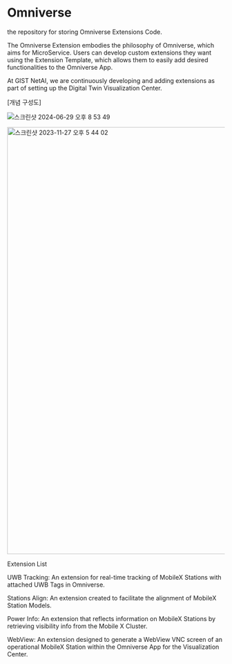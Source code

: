 # Omniverse
the repository for storing Omniverse Extensions Code.


The Omniverse Extension embodies the philosophy of Omniverse, which aims for MicroService.
Users can develop custom extensions they want using the Extension Template, which allows them to easily add desired functionalities to the Omniverse App.

At GIST NetAI, we are continuously developing and adding extensions as part of setting up the Digital Twin Visualization Center.


[개념 구성도]

![스크린샷 2024-06-29 오후 8 53 49](https://github.com/SmartX-Team/Omniverse/assets/30370933/90e7fd6d-c1b7-4071-9762-b54fd91692ce)




<img width="989" alt="스크린샷 2023-11-27 오후 5 44 02" src="https://github.com/ulagbulag/Omniverse/assets/30370933/4078bf36-3de4-4fd3-9011-34807153a2a7">


Extension List

UWB Tracking: An extension for real-time tracking of MobileX Stations with attached UWB Tags in Omniverse.

Stations Align: An extension created to facilitate the alignment of MobileX Station Models.

Power Info: An extension that reflects information on MobileX Stations by retrieving visibility info from the Mobile X Cluster.

WebView: An extension designed to generate a WebView VNC screen of an operational MobileX Station within the Omniverse App for the Visualization Center.
